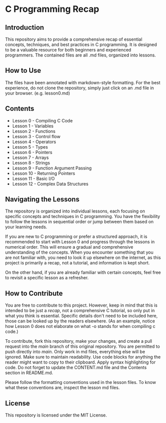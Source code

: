 # C Programming Recap

## Introduction

This repository aims to provide a comprehensive recap of essential concepts, techniques, and best practices in C programming. It is designed to be a valuable resource for both beginners and experienced programmers. The contained files are all .md files, organized into lessons.

## How to Use

The files have been annotated with markdown-style formatting. For the best experience, do not clone the repository, simply just click on an .md file in your browser. (e.g. lesson0.md)

## Contents

- Lesson 0 - Compiling C Code
- Lesson 1 - Variables
- Lesson 2 - Functions
- Lesson 3 - Control flow
- Lesson 4 - Operators
- Lesson 5 - Types
- Lesson 6 - Pointers
- Lesson 7 - Arrays
- Lesson 8 - Strings
- Lesson 9 - Function Argument Passing
- Lesson 10 - Returning Pointers
- Lesson 11 - Basic I/O
- Lesson 12 - Complex Data Structures

## Navigating the Lessons

The repository is organized into individual lessons, each focusing on specific concepts and techniques in C programming. You have the flexibility to follow the lessons in sequential order or jump between them based on your learning needs.

If you are new to C programming or prefer a structured approach, it is recommended to start with Lesson 0 and progress through the lessons in numerical order. This will ensure a gradual and comprehensive understanding of the concepts. When you encounter something that you are not familiar with, you need to look it up elsewhere on the internet, as this project is primarily a recap, not a tutorial, and information is kept short.

On the other hand, if you are already familiar with certain concepts, feel free to revisit a specific lesson as a refresher.

## How to Contribute

You are free to contribute to this project. However, keep in mind that this is intended to be just a *recap*, not a comprehensive C tutorial, so only put in what you think is essential. Specific details don't need to be included here, those can be looked up by the readers elsewhere. (As an example, notice how Lesson 0 does not elaborate on what -o stands for when compiling c code.)

To contribute, fork this repository, make your changes, and create a pull request into the *main* branch of this original repository. You are permitted to push directly into *main*. Only work in md files, everything else will be ignored. Make sure to maintain readability. Use code blocks for anything the reader might want to copy to their clipboard. Apply syntax highlighting for code. Do not forget to update the CONTENT.md file and the Contents section in README.md.

Please follow the formatting conventions used in the lesson files. To know what these conventions are, inspect the lesson md files.

## License

This repository is licensed under the MIT License.
